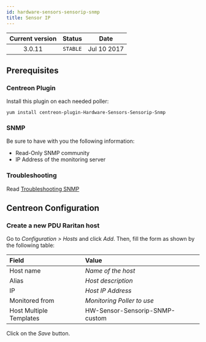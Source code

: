 ```yaml
---
id: hardware-sensors-sensorip-snmp
title: Sensor IP
---
```


| Current version | Status | Date |
| :-: | :-: | :-: |
| 3.0.11 | `STABLE` | Jul 10 2017 |

## Prerequisites

### Centreon Plugin

Install this plugin on each needed poller:

``` shell
yum install centreon-plugin-Hardware-Sensors-Sensorip-Snmp
```

### SNMP

Be sure to have with you the following information:

  - Read-Only SNMP community
  - IP Address of the monitoring server

### Troubleshooting

Read [Troubleshooting
SNMP](http://documentation.centreon.com/docs/centreon-plugins/en/latest/user/guide.html#snmp)

## Centreon Configuration

### Create a new PDU Raritan host

Go to *Configuration \> Hosts* and click *Add*. Then, fill the form as shown by
the following table:

| Field                                | Value                          |
| :----------------------------------- | :----------------------------- |
| Host name                            | *Name of the host*             |
| Alias                                | *Host description*             |
| IP                                   | *Host IP Address*              |
| Monitored from                       | *Monitoring Poller to use*     |
| Host Multiple Templates              | HW-Sensor-Sensorip-SNMP-custom |

Click on the *Save* button.

